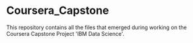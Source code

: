 # Coursera_Capstone
This repository contains all the files that emerged during working on the Coursera Capstone Project 'IBM Data Science'.
